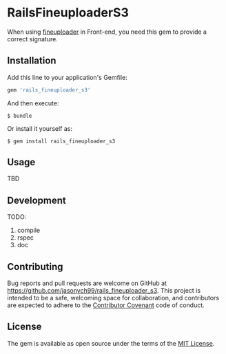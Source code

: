 # RailsFineuploaderS3

When using [fineuploader](http://fineuploader.com/) in Front-end, you need this gem to provide a correct signature.

## Installation

Add this line to your application's Gemfile:

```ruby
gem 'rails_fineuploader_s3'
```

And then execute:

    $ bundle

Or install it yourself as:

    $ gem install rails_fineuploader_s3

## Usage

TBD

## Development

TODO:
1. compile
2. rspec
3. doc

## Contributing

Bug reports and pull requests are welcome on GitHub at https://github.com/jasonych99/rails_fineuploader_s3. This project is intended to be a safe, welcoming space for collaboration, and contributors are expected to adhere to the [Contributor Covenant](http://contributor-covenant.org) code of conduct.


## License

The gem is available as open source under the terms of the [MIT License](http://opensource.org/licenses/MIT).

